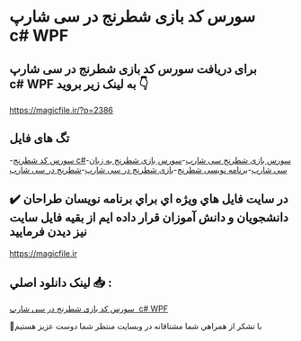 # سورس کد بازی شطرنج در سی شارپ  c# WPF

## برای دریافت سورس کد بازی شطرنج در سی شارپ  c# WPF به لینک زیر بروید 👇

https://magicfile.ir/?p=2386

## تگ های فایل

-[سورس کد شطرنج c#](https://magicfile.ir/product/%d8%b3%d9%88%d8%b1%d8%b3-%d9%88-%da%a9%d8%af-%d8%a8%d8%a7%d8%b2%db%8c-%d8%b4%d8%b7%d8%b1%d9%86%d8%ac-%d8%af%d8%b1-%d8%b3%db%8c-%d8%b4%d8%a7%d8%b1%d9%be/)-[سورس بازی شطرنج سی شارپ](https://magicfile.ir/product/%d8%b3%d9%88%d8%b1%d8%b3-%d9%88-%da%a9%d8%af-%d8%a8%d8%a7%d8%b2%db%8c-%d8%b4%d8%b7%d8%b1%d9%86%d8%ac-%d8%af%d8%b1-%d8%b3%db%8c-%d8%b4%d8%a7%d8%b1%d9%be/)-[سورس بازی شطرنج به زبان سی شارپ](https://magicfile.ir/product/%d8%b3%d9%88%d8%b1%d8%b3-%d9%88-%da%a9%d8%af-%d8%a8%d8%a7%d8%b2%db%8c-%d8%b4%d8%b7%d8%b1%d9%86%d8%ac-%d8%af%d8%b1-%d8%b3%db%8c-%d8%b4%d8%a7%d8%b1%d9%be/)-[برنامه نویسی شطرنج](https://magicfile.ir/product/%d8%b3%d9%88%d8%b1%d8%b3-%d9%88-%da%a9%d8%af-%d8%a8%d8%a7%d8%b2%db%8c-%d8%b4%d8%b7%d8%b1%d9%86%d8%ac-%d8%af%d8%b1-%d8%b3%db%8c-%d8%b4%d8%a7%d8%b1%d9%be/)-[بازی شطرنج در سی شارپ](https://magicfile.ir/product/%d8%b3%d9%88%d8%b1%d8%b3-%d9%88-%da%a9%d8%af-%d8%a8%d8%a7%d8%b2%db%8c-%d8%b4%d8%b7%d8%b1%d9%86%d8%ac-%d8%af%d8%b1-%d8%b3%db%8c-%d8%b4%d8%a7%d8%b1%d9%be/)-[شطرنج در سی شارپ](https://magicfile.ir/product/%d8%b3%d9%88%d8%b1%d8%b3-%d9%88-%da%a9%d8%af-%d8%a8%d8%a7%d8%b2%db%8c-%d8%b4%d8%b7%d8%b1%d9%86%d8%ac-%d8%af%d8%b1-%d8%b3%db%8c-%d8%b4%d8%a7%d8%b1%d9%be/)

## ✔️ در سايت فايل هاي ويژه اي براي برنامه نويسان طراحان دانشجويان و دانش آموزان قرار داده ايم از بقيه فايل سايت نيز ديدن فرماييد

https://magicfile.ir


## لينک دانلود اصلي 📥 :

[سورس کد بازی شطرنج در سی شارپ  c# WPF](https://magicfile.ir/product/%d8%b3%d9%88%d8%b1%d8%b3-%d9%88-%da%a9%d8%af-%d8%a8%d8%a7%d8%b2%db%8c-%d8%b4%d8%b7%d8%b1%d9%86%d8%ac-%d8%af%d8%b1-%d8%b3%db%8c-%d8%b4%d8%a7%d8%b1%d9%be/) 


🙏با تشکر از همراهي شما مشتاقانه در وبسایت منتظر شما دوست عزیز هستیم

